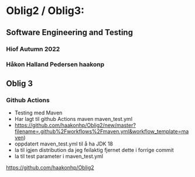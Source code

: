 # Oblig2 / Oblig3:
## Software Engineering and Testing
### Hiof Autumn 2022
### Håkon Halland Pedersen haakonp

## Oblig 3
### Github Actions
- Testing med Maven
- Har lagt til github Actions maven maven_test.yml
- https://github.com/haakonhp/Oblig2/new/master?filename=.github%2Fworkflows%2Fmaven.yml&workflow_template=maven)
- oppdatert maven_test.yml til å ha JDK 18
- la til igjen distribution da jeg feilaktig fjernet dette i forrige commit
- la til test parameter i maven_test.yml

https://github.com/haakonhp/Oblig2